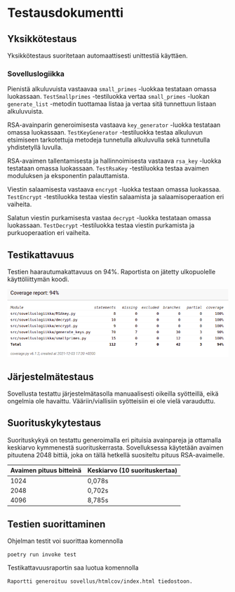 # Testausdokumentti

## Yksikkötestaus

Yksikkötestaus suoritetaan automaattisesti unittestiä käyttäen.

### Sovelluslogiikka

Pienistä alkuluvuista vastaavaa `small_primes` -luokkaa testataan omassa luokassaan. `TestSmallprimes` -testiluokka vertaa `small_primes` -luokan `generate_list` -metodin tuottamaa listaa ja vertaa sitä tunnettuun listaan alkuluvuista.

RSA-avainparin generoimisesta vastaava `key_generator` -luokka testataan omassa luokassaan. `TestKeyGenerator` -testiluokka testaa alkuluvun etsimiseen tarkotettuja metodeja tunnetulla alkuluvulla sekä tunnetulla yhdistetyllä luvulla.

RSA-avaimen tallentamisesta ja hallinnoimisesta vastaava `rsa_key` -luokka testataan omassa luokassaan. `TestRsaKey` -testiluokka testaa avaimen moduluksen ja eksponentin palauttamista.

Viestin salaamisesta vastaava `encrypt` -luokka testaan omassa luokassaa. `TestEncrypt` -testiluokka testaa viestin salaamista ja salaamisoperaation eri vaiheita.

Salatun viestin purkamisesta vastaa `decrypt` -luokka testataan omassa luokassaan. `TestDecrypt` -testiluokka testaa viestin purkamista ja purkuoperaation eri vaiheita.

## Testikattavuus

Testien haarautumakattavuus on 94%. Raportista on jätetty ulkopuolelle käyttöliittymän koodi.

![coverage](https://github.com/ItsTuukka/RSA-salaus_tiralabra/blob/master/dokumentaatio/kuvat/rsa_coverage.png)

## Järjestelmätestaus

Sovellusta testattu järjestelmätasolla manuaalisesti oikeilla syötteillä, eikä ongelmia ole havaittu. Vääriin/viallisiin syötteisiin ei ole vielä varauduttu.

## Suorituskykytestaus

Suorituskykyä on testattu generoimalla eri pituisia avainpareja ja ottamalla keskiarvo kymmenestä suorituskerrasta. Sovelluksessa käytetään avaimen pituutena 2048 bittiä, joka on tällä hetkellä suositeltu pituus RSA-avaimelle. 

Avaimen pituus bitteinä | Keskiarvo (10 suorituskertaa)|
-----|----------|
1024 | 0,078s
2048 | 0,702s
4096 | 8,785s

## Testien suorittaminen

Ohjelman testit voi suorittaa komennolla

```
poetry run invoke test
```

Testikattavuusraportin saa luotua komennolla 

```
Raportti generoituu sovellus/htmlcov/index.html tiedostoon.

